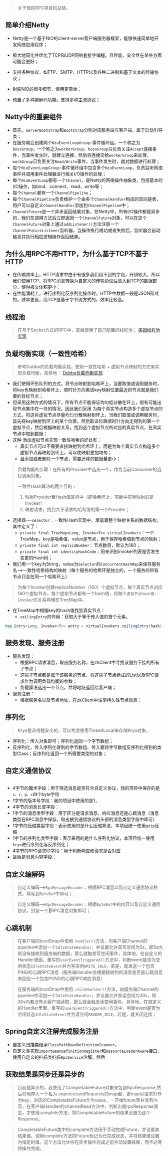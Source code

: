 > 关于我的RPC项目的总结。
## 简单介绍Netty

* Netty是一个基于NIO的client-server客户端服务器框架，能够快速简单地开发网络应用程序；
* 极大地简化并优化了TCP和UDP网络套接字编程，且性能、安全性在某些方面可能会更好；
* 支持多种协议，如FTP、SMTP、HTTP以及各种二进制和基于文本的传输协议；

* 封装NIO的很多细节，使用更简单；
* 预置了多种编解码功能，支持多种主流协议；
## Netty中的重要组件
* 首先，`ServerBootstrap`和`Bootstrap`分别对应服务端与客户端，属于启动引导类；
* 在服务端会创建两个`NioEventLoopGroup`-事件循环组，一个称之为`bossGroup`，一个称之为`workerGroup`，`bossGroup`只负责关注`Accept`连接事件，当事件发生时，就建立连接，然后将连接交给`workerGroup`来处理，`workGroup`只负责关注`Read/Write`事件，当事件发生时，就对数据进行处理；
* 每个`NioEventLoopGroup`-事件循环组中包含多个`NioEventLoop`，负责监听网络事件并调用事件处理器进行相关I/O操作的处理；
* 每个`NioEventLoop`都有一个`Channel`，是Netty的网络操作抽象类，包括基本的I/O操作，如bind、connect、read、write等；
* 每个`Channel`都有一个`ChannelPipeline`；
* 每个`ChannelPipeline`负责维护一个由多个`ChannelHandler`构成的双向链表，用户可以自定义`ChannelHandler`添加到`ChannelPipeline`中；
* `ChannelFuture`是一个异步返回结果对象，在Netty中，所有I/O操作都是异步的，我们在调用方法后立即返回一个`ChannelFuture`对象，可以在这个`ChannelFuture`对象上通过`addListener()`方法注册一个`ChannelFutureListener`监听器，当操作执行成功或者失败后，监听器会自动触发并执行相应逻辑操作返回结果。

## 为什么用RPC不用HTTP，为什么基于TCP不基于HTTP
* 在传输效率上，HTTP请求中由于有很多我们用不到的字段，开销较大，所以我们使用TCP，将RPC消息转换为自定义的传输协议后放入到TCP的数据部分，使得报文体积更小；
* 在性能消耗上，进行序列化反序列化操作时，HTTP中数据一般是JSON形式的，效率更低，而TCP是基于字节流方式的，效率比较高。

## 线程池
> 在基于Socket方式的RPC中，底层使用了自己配置的线程池；
> [美团线程池实现](https://tech.meituan.com/2020/04/02/java-pooling-pratice-in-meituan.html)

## 负载均衡实现（一致性哈希）
> 参考Dubbo的负载均衡实现，使用一致性哈希 + 虚拟节点映射的方式来实现负载均衡，具体地：
> [Dubbo负载均衡实现](https://cn.dubbo.apache.org/zh-cn/blog/2019/05/01/dubbo-%e4%b8%80%e8%87%b4%e6%80%a7hash%e8%b4%9f%e8%bd%bd%e5%9d%87%e8%a1%a1%e5%ae%9e%e7%8e%b0%e5%89%96%e6%9e%90/)

* 我们使用环形队列的方式，将节点映射到哈希环上，当要取值或调用服务时，将key也映射到哈希环上，顺时针方向离该key映射位置最近的节点就是我们要的目标节点；
* 但采用这种方式的情况下，所有节点不能保证均匀低分散在环上，很有可能出现节点集中在一块的情况，因此我们采用 为每个真实节点构造多个虚拟节点的方式，将这些虚拟节点尽量均匀分散映射到环上，当我们取值或调用服务时，首先将key映射到环上的某个位置，然后取该位置顺时针方向走得到的第一个虚拟节点，然后根据映射关系，找到这个虚拟节点所对应的真实节点，在真实节点中取到数据；
* 这种 添加虚拟节点实现一致性哈希的好处有：
	* 真实节点可以不需要直接映射到哈希环上，而是为每个真实节点构造多个虚拟节点再映射到环上，可以使映射更加均匀；
	* 且添加或者删除一个节点，需要迁移的数据量更小；

> 负载均衡的步骤：在所有的Provider中选出一个，作为当前Consumer的远程调用对象。

> 一致性Hash算法的两个目的：
>  1. 映射Provider至Hash值区间中（即哈希环上，项目中实际映射的是Invoker）
>  2. 映射请求，找到大于请求的哈希值的第一个Provider；


* 选择器---`selector`：一致性Hash实现中，承载着整个映射关系的数据结构，其中定义了：
	* `private final TreeMap<Long, Invoke<T>> virtualInvokers`：一个TreeMap，key是哈希值，value是节点，用于保存哈希值到节点的映射；
	* `private final int replicaNumber`：节点数目，默认为160；
	* `private final int identityHashCode`：用来识别Invoker列表是否发生变更的Hash码；
* 我们用一个key为String，value为`Selector`的`ConcurrentHashMap`来保存服务名-->一致性哈希结构的映射（每个服务的哈希环是独立的，一个服务的所有节点只会在同一个哈希环上）
> 为每个Invoker创建replicaNumber（160）个虚拟节点，每个真实节点对应160个虚拟节点，每个虚拟节点都有一个hash值，将每个`虚拟节点hash值---Invoker`的关系存储在TreeMap中。
* 在TreeMap中根据key的hash值找到真实节点：
	* `ceilingEntry`的作用：获取大于等于传入值的首个元素。
```java
Map.Entry<Long, Invoker<T>> entry = virtualInvokers.ceilingEntry(hash);
```

## 服务发现、服务注册
* 服务发现：
	* 根据RPC请求消息，取出服务名称，在zkClient中寻找该服务下挂的所有子节点；
	* 这些子节点都是属于该服务的节点，将这些子节点组成的List以及RPC请求作为调用负载均衡的参数；
	* 负载算法选出一个节点，并将地址返回给客户端；
* 服务注册：
	* 根据服务名以及节点地址，在zkClient中注册持久性节点信息；

## 序列化
> Kryo是非线程安全的，可以考虑使用ThreadLocal来存储Kryo对象。

* 序列化：传入对象即可；序列化返回一个字节数组；
* 反序列化，传入序列化得到的字节数组、传入要将字节数组反序列化得到的类型Class；反序列化返回一个所需要类型的对象；

## 自定义通信协议
```java

```

* 4字节的魔术字段：用于筛选消息是否符合自定义协议，我的项目中保存的是`z、r、p、c`四个byte字符
* 1字节的版本号字段：我的项目中使用的是1，
* 4字节的消息长度字段：
* 1字节的消息类型字段：用于区分是请求消息、响应消息还是心跳消息（消息类型在RPC消息中保存，取出放到通信协议的头部的消息类型字段中即可）
* 1字节的压缩类型字段：表示使用的是什么压缩算法，本项目统一使用`gzip`压缩
* 1字节的序列化类型字段：表示采用的是什么序列化协议，本项目统一使用`kryo`进行序列化与反序列化；
* 4字节的RPC请求ID字段：用于判断响应和请求是否对应
* 最后是消息内容字段：
## 自定义编解码

> 自定义编码-->`RpcMessageEncoder`：根据RPC消息以及自定义通信协议格式，填写到`ByteBuf`中即可；


> 自定义解码-->`RpcMessageDecoder`：根据`ByteBuf`中的内容以及自定义通信协议，封装一个RPC消息对象即可；

## 心跳机制
> 在客户端的bootStrap中使用`.handler()`方法，向客户端Channel的pipeline中添加一个`IdleStateHandler`，并设置允许其写空闲为5s，即5s内若没有接收到服务端的数据，那么就触发写空闲事件，具体地，在自定义的Handler里面，重写的`userEventTriggered()`方法中，判断event是否为空闲状态`IdleStateEvent`并为写空闲`WRITE_IDLE`，若是，就发送一个包含PING的心跳RPC消息（服务端Handler会根据接收到的消息是否是心跳消息来回应一个包含PONG的心跳RPC响应消息）


> 在服务端的bootStrap中使用`.childHanlder()`方法，向服务端Channel的pipeline中添加一个`IdleStateHandler`，并设置允许其读空闲为30s，即30s内若没有从客户端读取，那么就会触发读空闲事件，具体地，在自定义的Handler里面，重写的`userEventTriggered()`方法中，判断event是否为空闲状态`IdleStateEvent`并为读空闲`READER_IDLE`，若是，就关闭连接；


## Spring自定义注解完成服务注册
* 自定义扫描类继承`ClassPathBeanDefinitionScanner`，
* 自定义类实现`ImportBeanDefinitionRegister`和`ResourceLoaderAware`接口，使用自定义的扫描类扫描`RpcService`注解，然后

## 获取结果是同步还是异步的
>⽬前是异步的，我使⽤了CompletableFuture对象来包装RpcResponse,然后将他存⼊⼀个名为
>unprocessedRequests的map⾥，该map以请求ID作为key，对应的CompletableFuture作为value，⼀开始future⾥并没有内容，在客户端Handler的channelRead⽅法中，判断出是rpcResponse消息，才使⽤complete⽅法，将CompletableFuture的结果设置为这个Response。

> CompletableFuture类中的complete方法用于手动完成Future，并设置其结果值。调用complete方法将Future标记为已完成状态，并将结果值设置为指定的值。这个方法允许你在异步操作完成之前手动设置结果，而不必等待操作完成。